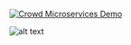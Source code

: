 [![Crowd Microservices Demo](https://photos.app.goo.gl/eNrQURwc4Bmcsyi39)](https://www.youtube.com/watch?v=qQeYOsRaxHc)


![alt text](https://upload.wikimedia.org/wikipedia/commons/4/4b/What_Is_URL.jpg)
